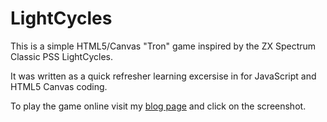 LightCycles
===========

This is a simple HTML5/Canvas "Tron" game inspired by the ZX Spectrum Classic PSS LightCycles.

It was written as a quick refresher learning excersise in for JavaScript and HTML5 Canvas coding.

To play the game online visit my [blog page](http://www.kevssite.com/2014/12/27/more-adventures-in-javascript/) and click on the screenshot.
